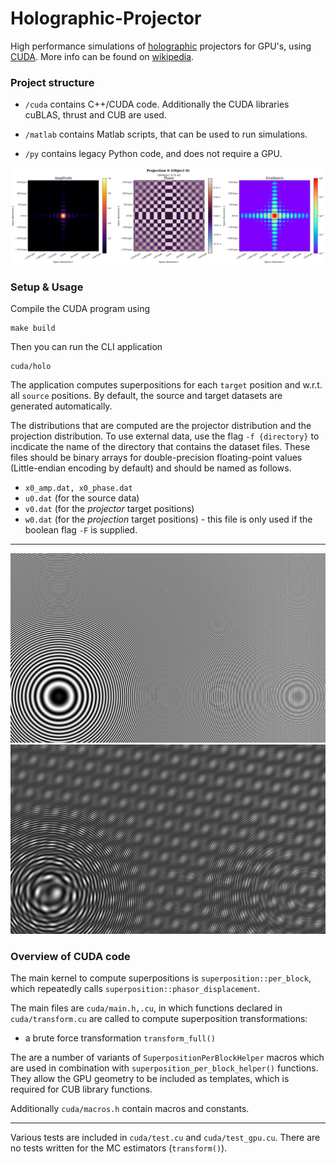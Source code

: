# Holographic-Projector

High performance simulations of [holographic](https://en.wikipedia.org/wiki/Holography) projectors for GPU's, using [CUDA](https://docs.nvidia.com/cuda/).
More info can be found on [wikipedia](https://en.wikipedia.org/wiki/Wave_interference).

### Project structure

- `/cuda` contains C++/CUDA code. Additionally the CUDA libraries cuBLAS, thrust and CUB are used.

- `/matlab` contains Matlab scripts, that can be used to run simulations.

- `/py` contains legacy Python code, and does not require a GPU.

<img src='img_readme/True_MC.png' alt='Holographic Projection Example'>


### Setup & Usage

Compile the CUDA program using
```
make build
```
Then you can run the CLI application
```
cuda/holo
```
The application computes superpositions for each `target` position and w.r.t. all `source` positions.
By default, the source and target datasets are generated automatically.

The distributions that are computed are the projector distribution and the projection distribution.
To use external data, use the flag `-f {directory}` to incdicate the name of the directory that contains the dataset files.
These files should be binary arrays for double-precision floating-point values (Little-endian encoding by default) and should be named as follows.
- `x0_amp.dat, x0_phase.dat`
- `u0.dat` (for the source data)
- `v0.dat` (for the _projector_ target positions)
- `w0.dat` (for the _projection_ target positions) - this file is only used if the boolean flag `-F` is supplied.

---



<img src='img_readme/1pt.png'>

<img src='img_readme/5pt.png'>





### Overview of CUDA code

The main kernel to compute superpositions is `superposition::per_block`, 
which repeatedly calls `superposition::phasor_displacement`.

The main files are `cuda/main.h,.cu`, in which functions declared in `cuda/transform.cu` are called to compute superposition transformations:

- a brute force transformation `transform_full()`

The are a number of variants of `SuperpositionPerBlockHelper` macros which are used in combination with `superposition_per_block_helper()` functions.
They allow the GPU geometry to be included as templates, which is required for CUB library functions.

Additionally `cuda/macros.h` contain macros and constants.

---

Various tests are included in `cuda/test.cu` and `cuda/test_gpu.cu`. 
There are no tests written for the MC estimators (`transform()`).

